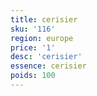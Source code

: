 ```yaml
---
title: cerisier
sku: '116'
region: europe
price: '1'
desc: 'cerisier'
essence: cerisier
poids: 100
---
```


